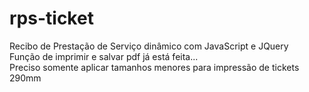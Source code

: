# rps-ticket

Recibo de Prestação de Serviço dinâmico com JavaScript e JQuery <br>
Função de imprimir e salvar pdf já está feita... <br>
Preciso somente aplicar tamanhos menores para impressão de tickets 290mm

